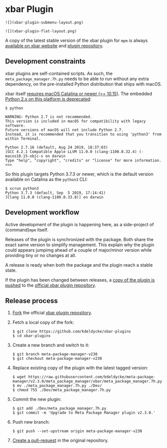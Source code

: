 # xbar Plugin

```{sidebar} Submenu layout
![](xbar-plugin-submenu-layout.png)
```

```{sidebar} Default layout
![](xbar-plugin-flat-layout.png)
```

A copy of the latest stable version of the xbar plugin for `mpm` is always
[available on xbar website](https://xbarapp.com/docs/plugins/Dev/meta_package_manager.7h.py.html)
and [plugin repository](https://github.com/matryer/xbar-plugins/blob/master/Dev/meta_package_manager.7h.py).

## Development constraints

xbar plugins are self-contained scripts. As such, the
`meta_package_manager.7h.py` needs to be able to run without any extra
dependency, on the pre-installed Python distribution that ships with macOS.

xbar itself [requires macOS Catalina or newer (>= 10.15)](https://github.com/matryer/xbar/blame/2d063e0e46a0e427aedef62dc047b0065602cd40/README.md#L9). The embedded
[Python 2.x on this platform is deprecated](https://developer.apple.com/documentation/macos-release-notes/macos-catalina-10_15-release-notes):

```shell-session
$ python

WARNING: Python 2.7 is not recommended.
This version is included in macOS for compatibility with legacy software.
Future versions of macOS will not include Python 2.7.
Instead, it is recommended that you transition to using 'python3' from within Terminal.

Python 2.7.16 (default, Aug 24 2019, 18:37:03)
[GCC 4.2.1 Compatible Apple LLVM 11.0.0 (clang-1100.0.32.4) (-macos10.15-objc-s on darwin
Type "help", "copyright", "credits" or "license" for more information.
>>>
```

So this plugin targets Python 3.7.3 or newer, which is the default version available on Catalina as the `python3` CLI:

```shell-session
$ xcrun python3
Python 3.7.3 (default, Sep  5 2019, 17:14:41)
[Clang 11.0.0 (clang-1100.0.33.8)] on darwin
```

## Development workflow

Active development of the plugin is happening here, as a side-project of
{command}`mpm` itself.

Releases of the plugin is synchronized with the package. Both share the exact
same version to simplify management. This explain why the plugin could appears
jumpimg ahead of a couple of major/minor version while providing tiny or no
changes at all.

A release is ready when both the package and the plugin reach a stable state.

If the plugin has been changed between releases, a [copy of the plugin is pushed](https://github.com/matryer/xbar-plugins/pulls?q=is%3Apr%20%22Meta%20Package%20Manager%22)
to the [official xbar plugin repository](https://github.com/matryer/xbar-plugins/blob/master/Dev/meta_package_manager.7h.py).

## Release process

1. [Fork](https://help.github.com/articles/fork-a-repo/) the official [xbar plugin repository](https://github.com/matryer/xbar-plugins).

1. Fetch a local copy of the fork:

   ```shell-session
   $ git clone https://github.com/kdeldycke/xbar-plugins
   $ cd xbar-plugins
   ```

1. Create a new branch and switch to it:

   ```shell-session
   $ git branch meta-package-manager-v230
   $ git checkout meta-package-manager-v230
   ```

1. Replace existing copy of the plugin with the latest tagged version:

   ```shell-session
   $ wget https://raw.githubusercontent.com/kdeldycke/meta-package-manager/v2.3.0/meta_package_manager/xbar/meta_package_manager.7h.py
   $ mv ./meta_package_manager.7h.py ./Dev/
   $ chmod 755 ./Dev/meta_package_manager.7h.py
   ```

1. Commit the new plugin:

   ```shell-session
   $ git add ./Dev/meta_package_manager.7h.py
   $ git commit -m 'Upgrade to Meta Package Manager plugin v2.3.0.'
   ```

1. Push new branch:

   ```shell-session
   $ git push --set-upstream origin meta-package-manager-v230
   ```

1. [Create a pull-request](https://help.github.com/articles/creating-a-pull-request/) in the original repository.
